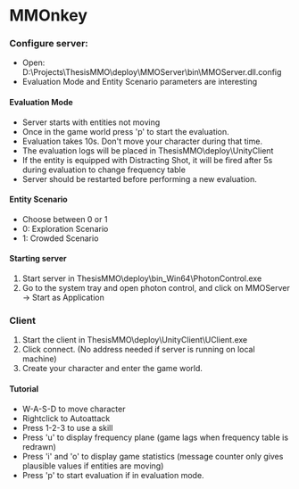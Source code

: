 # MMOnkey

### Configure server:
- Open: D:\Projects\ThesisMMO\deploy\MMOServer\bin\MMOServer.dll.config
- Evaluation Mode and Entity Scenario parameters are interesting

#### Evaluation Mode
- Server starts with entities not moving
- Once in the game world press 'p' to start the evaluation.
- Evaluation takes 10s. Don't move your character during that time.
- The evaluation logs will be placed in ThesisMMO\deploy\UnityClient
- If the entity is equipped with Distracting Shot, it will be fired after 5s during evaluation to change frequency table
- Server should be restarted before performing a new evaluation.

#### Entity Scenario
- Choose between 0 or 1
- 0: Exploration Scenario
- 1: Crowded Scenario

#### Starting server
1.	Start server in ThesisMMO\deploy\bin_Win64\PhotonControl.exe
2.	Go to the system tray and open photon control, and click on MMOServer -> Start as Application

### Client
1. Start the client in ThesisMMO\deploy\UnityClient\UClient.exe
2. Click connect. (No address needed if server is running on local machine)
3. Create your character and enter the game world.

#### Tutorial
- W-A-S-D to move character
- Rightclick to Autoattack
- Press 1-2-3 to use a skill
- Press 'u' to display frequency plane (game lags when frequency table is redrawn)
- Press 'i' and 'o' to display game statistics (message counter only gives plausible values if entities are moving)
- Press 'p' to start evaluation if in evaluation mode.
